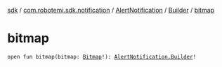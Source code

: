 [sdk](../../../index.md) / [com.robotemi.sdk.notification](../../index.md) / [AlertNotification](../index.md) / [Builder](index.md) / [bitmap](./bitmap.md)

# bitmap

`open fun bitmap(bitmap: `[`Bitmap`](https://developer.android.com/reference/android/graphics/Bitmap.html)`!): `[`AlertNotification.Builder`](index.md)`!`